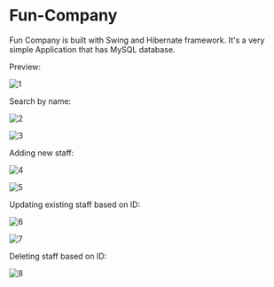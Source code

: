 # Fun-Company

Fun Company is built with Swing and Hibernate framework. It's a very simple Application that has MySQL database.

Preview:

![1](https://user-images.githubusercontent.com/48128569/137458877-c3f1f30d-e488-4f85-b69e-329c3278ea5e.PNG)

Search by name:

![2](https://user-images.githubusercontent.com/48128569/137458887-f0d4521b-a68a-45af-ba52-e01794e01c58.PNG)

![3](https://user-images.githubusercontent.com/48128569/137458892-aa2611e1-a76b-4579-b5e3-e1e664ae8e44.PNG)

Adding new staff:

![4](https://user-images.githubusercontent.com/48128569/137458898-0d6405c1-c057-48a5-ae15-b5b0047b89d0.PNG)

![5](https://user-images.githubusercontent.com/48128569/137458913-68d9a7c4-edba-42f1-adfe-962681ff4c6a.PNG)

Updating existing staff based on ID:

![6](https://user-images.githubusercontent.com/48128569/137458928-2e74e0ca-8db5-447f-8797-a73c08f0675d.PNG)

![7](https://user-images.githubusercontent.com/48128569/137458937-562517c2-709f-49a5-b9af-0451837a12bf.PNG)

Deleting staff based on ID:

![8](https://user-images.githubusercontent.com/48128569/137458948-832b781b-03bb-41bc-9cfc-4ea3a32236a4.PNG)

